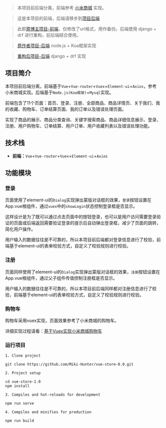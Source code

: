 > 本项目前后端分离，前端参考 [小米商城](www.mi.com) 实现。

> 这是本项目的前端，后端请移步到[项目后端](https://github.com/Miki-Hunter/-store-server-django)

> 此即[原博主项目-前端](https://github.com/hai-27/vue-store)，仅修改了url格式，用作备份。后端使用 django + drf 进行重构，前后端结合使用。

> [原作者项目-后端](https://github.com/hai-27/store-server) node.js + Koa框架实现

> [重构后项目-后端](https://github.com/Miki-Hunter/-store-server-django) django + drf 实现

## 项目简介

本项目前后端分离，前端基于`Vue`+`Vue-router`+`Vuex`+`Element-ui`+`Axios`，参考小米商城实现。后端基于`Node.js(Koa框架)`+`Mysql`实现。

前端包含了11个页面：首页、登录、注册、全部商品、商品详情页、关于我们、我的收藏、购物车、订单结算页面、我的订单以及错误处理页面。

实现了商品的展示、商品分类查询、关键字搜索商品、商品详细信息展示、登录、注册、用户购物车、订单结算、用户订单、用户收藏列表以及错误处理功能。

## 技术栈

- **前端：**`Vue`+`Vue-router`+`Vuex`+`Element-ui`+`Axios`

## 功能模块

### 登录

页面使用了element-ui的`Dialog`实现弹出蒙版对话框的效果，`登录`按钮设置在App.vue根组件，通过`vuex`中的`showLogin`状态控制登录框是否显示。

这样设计是为了既可以通过点击页面中的按钮登录，也可以是用户访问需要登录验证的页面或后端返回需要验证登录的提示后自动弹出登录框，减少了页面的跳转，简化用户操作。

用户输入的数据往往是不可靠的，所以本项目前后端都对登录信息进行了校验，前端基于element-ui的表单校验方式，自定义了校验规则进行校验。

### 注册

页面同样使用了element-ui的`Dialog`实现弹出蒙版对话框的效果，`注册`按钮设置在App.vue根组件，通过父子组件传值控制注册框是否显示。

用户输入的数据往往是不可靠的，所以本项目前后端同样都对注册信息进行了校验，前端基于element-ui的表单校验方式，自定义了校验规则进行校验。

### 购物车
购物车采用vuex实现，页面效果参考了小米商城的购物车。

详细实现过程请看：[基于Vuex实现小米商城购物车](https://juejin.im/post/5e660ef9518825490276748a)

### 运行项目
```
1. Clone project

git clone https://github.com/Miki-Hunter/vue-store-0.0.git

2. Project setup

cd vue-store-1.0
npm install

3. Compiles and hot-reloads for development

npm run serve

4. Compiles and minifies for production

npm run build
```
